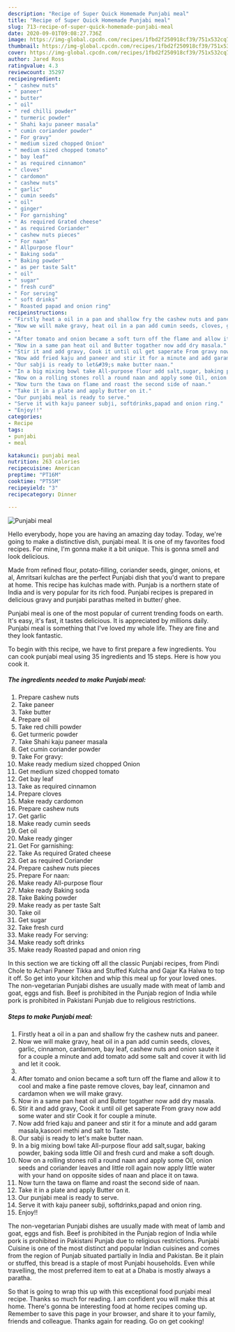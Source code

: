 ```yaml
---
description: "Recipe of Super Quick Homemade Punjabi meal"
title: "Recipe of Super Quick Homemade Punjabi meal"
slug: 713-recipe-of-super-quick-homemade-punjabi-meal
date: 2020-09-01T09:08:27.736Z
image: https://img-global.cpcdn.com/recipes/1fbd2f250918cf39/751x532cq70/punjabi-meal-recipe-main-photo.jpg
thumbnail: https://img-global.cpcdn.com/recipes/1fbd2f250918cf39/751x532cq70/punjabi-meal-recipe-main-photo.jpg
cover: https://img-global.cpcdn.com/recipes/1fbd2f250918cf39/751x532cq70/punjabi-meal-recipe-main-photo.jpg
author: Jared Ross
ratingvalue: 4.3
reviewcount: 35297
recipeingredient:
- " cashew nuts"
- " paneer"
- " butter"
- " oil"
- " red chilli powder"
- " turmeric powder"
- " Shahi kaju paneer masala"
- " cumin coriander powder"
- " For gravy"
- " medium sized chopped Onion"
- " medium sized chopped tomato"
- " bay leaf"
- " as required cinnamon"
- " cloves"
- " cardomon"
- " cashew nuts"
- " garlic"
- " cumin seeds"
- " oil"
- " ginger"
- " For garnishing"
- " As required Grated cheese"
- " as required Coriander"
- " cashew nuts pieces"
- " For naan"
- " Allpurpose flour"
- " Baking soda"
- " Baking powder"
- " as per taste Salt"
- " oil"
- " sugar"
- " fresh curd"
- " For serving"
- " soft drinks"
- " Roasted papad and onion ring"
recipeinstructions:
- "Firstly heat a oil in a pan and shallow fry the cashew nuts and paneer."
- "Now we will make gravy, heat oil in a pan add cumin seeds, cloves, garlic, cinnamon, cardamom, bay leaf, cashew nuts and onion saute it for a couple a minute and add tomato add some salt and cover it with lid and let it cook."
- ""
- "After tomato and onion became a soft turn off the flame and allow it to cool and make a fine paste remove cloves, bay leaf, cinnamon and cardamon when we will make gravy."
- "Now in a same pan heat oil and Butter togather now add dry masala."
- "Stir it and add gravy, Cook it until oil get saperate From gravy now add some water and stir Cook it for couple a minute."
- "Now add fried kaju and paneer and stir it for a minute and add garam masala,kasoori methi and salt to Taste."
- "Our sabji is ready to let&#39;s make butter naan."
- "In a big mixing bowl take All-purpose flour add salt,sugar, baking powder, baking soda little Oil and fresh curd and make a soft dough."
- "Now on a rolling stones roll a round naan and apply some Oil, onion seeds and coriander leaves and little roll again now apply little water with your hand on opposite sides of naan and place it on tawa."
- "Now turn the tawa on flame and roast the second side of naan."
- "Take it in a plate and apply Butter on it."
- "Our punjabi meal is ready to serve."
- "Serve it with kaju paneer subji, softdrinks,papad and onion ring."
- "Enjoy!!"
categories:
- Recipe
tags:
- punjabi
- meal

katakunci: punjabi meal 
nutrition: 263 calories
recipecuisine: American
preptime: "PT16M"
cooktime: "PT55M"
recipeyield: "3"
recipecategory: Dinner

---
```



![Punjabi meal](https://img-global.cpcdn.com/recipes/1fbd2f250918cf39/751x532cq70/punjabi-meal-recipe-main-photo.jpg)

Hello everybody, hope you are having an amazing day today. Today, we're going to make a distinctive dish, punjabi meal. It is one of my favorites food recipes. For mine, I'm gonna make it a bit unique. This is gonna smell and look delicious.

Made from refined flour, potato-filling, coriander seeds, ginger, onions, et al, Amritsari kulchas are the perfect Punjabi dish that you&#39;d want to prepare at home. This recipe has kulchas made with. Punjab is a northern state of India and is very popular for its rich food. Punjabi recipes is prepared in delicious gravy and punjabi parathas melted in butter/ ghee.

Punjabi meal is one of the most popular of current trending foods on earth. It's easy, it's fast, it tastes delicious. It is appreciated by millions daily. Punjabi meal is something that I've loved my whole life. They are fine and they look fantastic.


To begin with this recipe, we have to first prepare a few ingredients. You can cook punjabi meal using 35 ingredients and 15 steps. Here is how you cook it.

<!--inarticleads1-->

##### The ingredients needed to make Punjabi meal:

1. Prepare  cashew nuts
1. Take  paneer
1. Take  butter
1. Prepare  oil
1. Take  red chilli powder
1. Get  turmeric powder
1. Take  Shahi kaju paneer masala
1. Get  cumin coriander powder
1. Take  For gravy:
1. Make ready  medium sized chopped Onion
1. Get  medium sized chopped tomato
1. Get  bay leaf
1. Take  as required cinnamon
1. Prepare  cloves
1. Make ready  cardomon
1. Prepare  cashew nuts
1. Get  garlic
1. Make ready  cumin seeds
1. Get  oil
1. Make ready  ginger
1. Get  For garnishing:
1. Take  As required Grated cheese
1. Get  as required Coriander
1. Prepare  cashew nuts pieces
1. Prepare  For naan:
1. Make ready  All-purpose flour
1. Make ready  Baking soda
1. Take  Baking powder
1. Make ready  as per taste Salt
1. Take  oil
1. Get  sugar
1. Take  fresh curd
1. Make ready  For serving:
1. Make ready  soft drinks
1. Make ready  Roasted papad and onion ring


In this section we are ticking off all the classic Punjabi recipes, from Pindi Chole to Achari Paneer Tikka and Stuffed Kulcha and Gajar Ka Halwa to top it off. So get into your kitchen and whip this meal up for your loved ones. The non-vegetarian Punjabi dishes are usually made with meat of lamb and goat, eggs and fish. Beef is prohibited in the Punjab region of India while pork is prohibited in Pakistani Punjab due to religious restrictions. 

<!--inarticleads2-->

##### Steps to make Punjabi meal:

1. Firstly heat a oil in a pan and shallow fry the cashew nuts and paneer.
1. Now we will make gravy, heat oil in a pan add cumin seeds, cloves, garlic, cinnamon, cardamom, bay leaf, cashew nuts and onion saute it for a couple a minute and add tomato add some salt and cover it with lid and let it cook.
1. 
1. After tomato and onion became a soft turn off the flame and allow it to cool and make a fine paste remove cloves, bay leaf, cinnamon and cardamon when we will make gravy.
1. Now in a same pan heat oil and Butter togather now add dry masala.
1. Stir it and add gravy, Cook it until oil get saperate From gravy now add some water and stir Cook it for couple a minute.
1. Now add fried kaju and paneer and stir it for a minute and add garam masala,kasoori methi and salt to Taste.
1. Our sabji is ready to let&#39;s make butter naan.
1. In a big mixing bowl take All-purpose flour add salt,sugar, baking powder, baking soda little Oil and fresh curd and make a soft dough.
1. Now on a rolling stones roll a round naan and apply some Oil, onion seeds and coriander leaves and little roll again now apply little water with your hand on opposite sides of naan and place it on tawa.
1. Now turn the tawa on flame and roast the second side of naan.
1. Take it in a plate and apply Butter on it.
1. Our punjabi meal is ready to serve.
1. Serve it with kaju paneer subji, softdrinks,papad and onion ring.
1. Enjoy!!


The non-vegetarian Punjabi dishes are usually made with meat of lamb and goat, eggs and fish. Beef is prohibited in the Punjab region of India while pork is prohibited in Pakistani Punjab due to religious restrictions. Punjabi Cuisine is one of the most distinct and popular Indian cuisines and comes from the region of Punjab situated partially in India and Pakistan. Be it plain or stuffed, this bread is a staple of most Punjabi households. Even while travelling, the most preferred item to eat at a Dhaba is mostly always a paratha. 

So that is going to wrap this up with this exceptional food punjabi meal recipe. Thanks so much for reading. I am confident you will make this at home. There's gonna be interesting food at home recipes coming up. Remember to save this page in your browser, and share it to your family, friends and colleague. Thanks again for reading. Go on get cooking!

